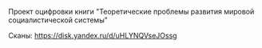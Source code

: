 Проект оцифровки книги "Теоретические проблемы развития мировой социалистической системы"

Сканы: https://disk.yandex.ru/d/uHLYNQVseJOssg
